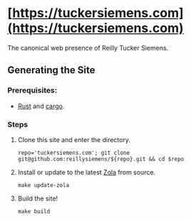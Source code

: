 # [https://tuckersiemens.com](https://tuckersiemens.com)

The canonical web presence of Reilly Tucker Siemens.

## Generating the Site

### Prerequisites:
- [Rust] and [cargo].

### Steps
1. Clone this site and enter the directory.
   ```shell
   repo='tuckersiemens.com'; git clone git@github.com:reillysiemens/${repo}.git && cd $repo
   ```
2. Install or update to the latest [Zola] from source.
   ```shell
   make update-zola
   ```
3. Build the site!
   ```shell
   make build
   ```

[Rust]: https://www.rust-lang.org
[cargo]: https://crates.io/install
[Zola]: https://github.com/getzola/zola
